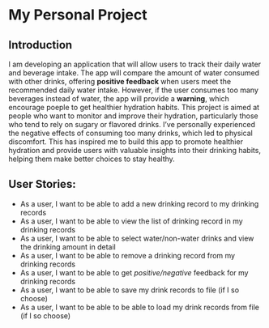 # My Personal Project

## Introduction

I am developing an application that will allow users to track their daily water and beverage intake. The app will compare the amount of water consumed with other drinks, offering **positive feedback** when users meet the recommended daily water intake. However, if the user consumes too many beverages instead of water, the app will provide a **warning**, which encourage poeple to get healthier hydration habits. This project is aimed at people who want to monitor and improve their hydration, particularly those who tend to rely on sugary or flavored drinks. I’ve personally experienced the negative effects of consuming too many drinks, which led to physical discomfort. This has inspired me to build this app to promote healthier hydration and provide users with valuable insights into their drinking habits, helping them make better choices to stay healthy.


## User Stories:

- As a user, I want to be able to add a new drinking record to my drinking records
- As a user, I want to be able to view the list of drinking record in my drinking records
- As a user, I want to be able to select water/non-water drinks and view the drinking amount in detail
- As a user, I want to be able to remove a drinking record from my drinking records
- As a user, I want to be able to get *positive/negative* feedback for my drinking records
- As a user, I want to be able to save my drink records to file (if I so choose)
- As a user, I want to be able to be able to load my drink records from file (if I so choose)
